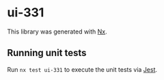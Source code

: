 # ui-331

This library was generated with [Nx](https://nx.dev).

## Running unit tests

Run `nx test ui-331` to execute the unit tests via [Jest](https://jestjs.io).
